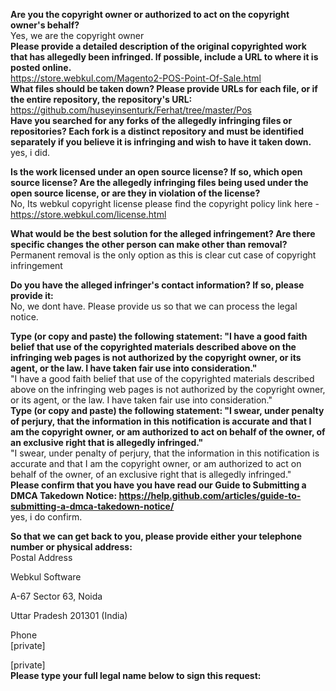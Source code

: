 **Are you the copyright owner or authorized to act on the copyright owner's behalf?**  
Yes, we are the copyright owner  
**Please provide a detailed description of the original copyrighted work that has allegedly been infringed. If possible, include a URL to where it is posted online.**    
https://store.webkul.com/Magento2-POS-Point-Of-Sale.html  
**What files should be taken down? Please provide URLs for each file, or if the entire repository, the repository's URL:**  
https://github.com/huseyinsenturk/Ferhat/tree/master/Pos  
**Have you searched for any forks of the allegedly infringing files or repositories? Each fork is a distinct repository and must be identified separately if you believe it is infringing and wish to have it taken down.**    
yes, i did.  

**Is the work licensed under an open source license? If so, which open source license? Are the allegedly infringing files being used under the open source license, or are they in violation of the license?**    
No, Its webkul copyright license please find the copyright policy link here - https://store.webkul.com/license.html  

**What would be the best solution for the alleged infringement? Are there specific changes the other person can make other than removal?**    
Permanent removal is the only option as this is clear cut case of copyright infringement  

**Do you have the alleged infringer's contact information? If so, please provide it:**    
No, we dont have. Please provide us so that we can process the legal notice.  

**Type (or copy and paste) the following statement: "I have a good faith belief that use of the copyrighted materials described above on the infringing web pages is not authorized by the copyright owner, or its agent, or the law. I have taken fair use into consideration."**  
"I have a good faith belief that use of the copyrighted materials described above on the infringing web pages is not authorized by the copyright owner, or its agent, or the law. I have taken fair use into consideration."  
**Type (or copy and paste) the following statement: "I swear, under penalty of perjury, that the information in this notification is accurate and that I am the copyright owner, or am authorized to act on behalf of the owner, of an exclusive right that is allegedly infringed."**    
"I swear, under penalty of perjury, that the information in this notification is accurate and that I am the copyright owner, or am authorized to act on behalf of the owner, of an exclusive right that is allegedly infringed."  
**Please confirm that you have you have read our Guide to Submitting a DMCA Takedown Notice: https://help.github.com/articles/guide-to-submitting-a-dmca-takedown-notice/**    
yes, i do confirm.  

**So that we can get back to you, please provide either your telephone number or physical address:**  
Postal Address
  
Webkul Software  
  
A-67 Sector 63, Noida  

Uttar Pradesh 201301 (India)  

Phone  
[private]  

[private]  
**Please type your full legal name below to sign this request:**  
